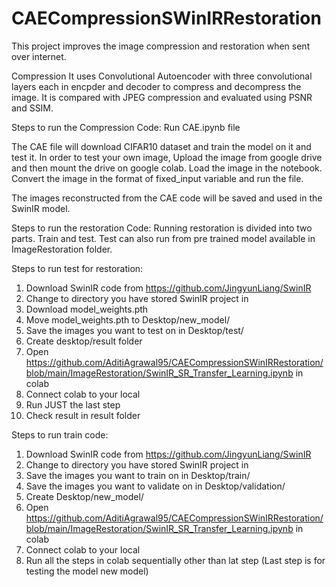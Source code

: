 # CAECompressionSWinIRRestoration
This project improves the image compression and restoration when sent over internet.

Compression
It uses Convolutional Autoencoder with three convolutional layers each in encpder and decoder to compress and decompress the image.
It is compared with JPEG compression and evaluated using PSNR and SSIM.

Steps to run the Compression Code:
Run CAE.ipynb file

The CAE file will download CIFAR10 dataset and train the model on it and test it.
In order to test your own image, Upload the image from google drive and then mount the drive on google colab.
Load the image in the notebook. Convert the image in the format of fixed_input variable and run the file.

The images reconstructed from the CAE code will be saved and used in the SwinIR model.
</hr>
Steps to run the restoration Code:
Running restoration is divided into two parts. Train and test. Test can also run from pre trained model available in ImageRestoration folder.

Steps to run test for restoration:
1. Download SwinIR code from https://github.com/JingyunLiang/SwinIR  
2. Change to directory you have stored SwinIR project in
3. Download model_weights.pth
4. Move model_weights.pth to Desktop/new_model/ 
5. Save the images you want to test on in Desktop/test/
6. Create desktop/result folder
7. Open https://github.com/AditiAgrawal95/CAECompressionSWinIRRestoration/blob/main/ImageRestoration/SwinIR_SR_Transfer_Learning.ipynb in colab
8. Connect colab to your local
9. Run JUST the last step
10. Check result in result folder

Steps to run train code:
1. Download SwinIR code from https://github.com/JingyunLiang/SwinIR 
2. Change to directory you have stored SwinIR project in
3. Save the images you want to train on in Desktop/train/
4. Save the images you want to validate on in Desktop/validation/
5. Create Desktop/new_model/
6. Open https://github.com/AditiAgrawal95/CAECompressionSWinIRRestoration/blob/main/ImageRestoration/SwinIR_SR_Transfer_Learning.ipynb in colab
7. Connect colab to your local
8. Run all the steps in colab sequentially other than lat step (Last step is for testing the model new model)
